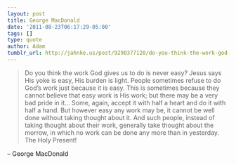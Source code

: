 ```yaml
---
layout: post
title: George MacDonald
date: '2011-08-23T06:17:29-05:00'
tags: []
type: quote
author: Adam
tumblr_url: http://jahnke.us/post/9290377120/do-you-think-the-work-god-gives-us-to-do-is-never
---
```


> Do you think the work God gives us to do is never easy? Jesus says His yoke is easy, His burden is light. People sometimes refuse to do God’s work just because it is easy. This is sometimes because they cannot believe that easy work is His work; but there may be a very bad pride in it… Some, again, accept it with half a heart and do it with half a hand. But however easy any work may be, it cannot be well done without taking thought about it. And such people, instead of taking thought about their work, generally take thought about the morrow, in which no work can be done any more than in yesterday. The Holy Present!

– George MacDonald
